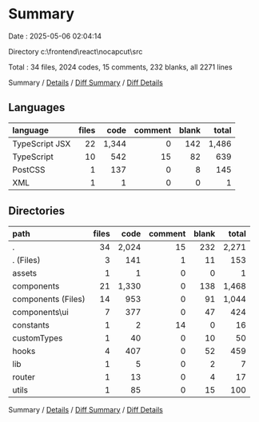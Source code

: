 # Summary

Date : 2025-05-06 02:04:14

Directory c:\\frontend\\react\\nocapcut\\src

Total : 34 files,  2024 codes, 15 comments, 232 blanks, all 2271 lines

Summary / [Details](details.md) / [Diff Summary](diff.md) / [Diff Details](diff-details.md)

## Languages
| language | files | code | comment | blank | total |
| :--- | ---: | ---: | ---: | ---: | ---: |
| TypeScript JSX | 22 | 1,344 | 0 | 142 | 1,486 |
| TypeScript | 10 | 542 | 15 | 82 | 639 |
| PostCSS | 1 | 137 | 0 | 8 | 145 |
| XML | 1 | 1 | 0 | 0 | 1 |

## Directories
| path | files | code | comment | blank | total |
| :--- | ---: | ---: | ---: | ---: | ---: |
| . | 34 | 2,024 | 15 | 232 | 2,271 |
| . (Files) | 3 | 141 | 1 | 11 | 153 |
| assets | 1 | 1 | 0 | 0 | 1 |
| components | 21 | 1,330 | 0 | 138 | 1,468 |
| components (Files) | 14 | 953 | 0 | 91 | 1,044 |
| components\\ui | 7 | 377 | 0 | 47 | 424 |
| constants | 1 | 2 | 14 | 0 | 16 |
| customTypes | 1 | 40 | 0 | 10 | 50 |
| hooks | 4 | 407 | 0 | 52 | 459 |
| lib | 1 | 5 | 0 | 2 | 7 |
| router | 1 | 13 | 0 | 4 | 17 |
| utils | 1 | 85 | 0 | 15 | 100 |

Summary / [Details](details.md) / [Diff Summary](diff.md) / [Diff Details](diff-details.md)